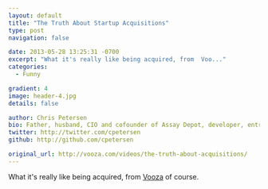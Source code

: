 ```yaml
---
layout: default
title: "The Truth About Startup Acquisitions"
type: post
navigation: false

date: 2013-05-28 13:25:31 -0700
excerpt: "What it's really like being acquired, from  Voo..."
categories:
  - Funny

gradient: 4
image: header-4.jpg
details: false

author: Chris Petersen
bio: Father, husband, CIO and cofounder of Assay Depot, developer, entrepreneur and technologist.
twitter: http://twitter.com/cpetersen
github: http://github.com/cpetersen

original_url: http://vooza.com/videos/the-truth-about-acquisitions/
---
```



What it's really like being acquired, from  [Vooza](http://vooza.com)  of course.

